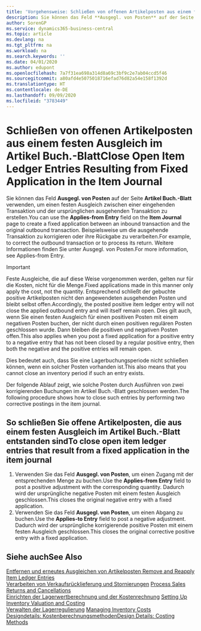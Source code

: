```yaml
---
title: 'Vorgehensweise: Schließen von offenen Artikelposten aus einem festen Ausgleich im Artikel Buch.-Blatt | Microsoft Docs'
description: Sie können das Feld **Ausgegl. von Posten** auf der Seite **Artikel Buch.-Blatt** verwenden, um einen festen Ausgleich zwischen einer eingehenden Transaktion und der ursprünglichen ausgehenden Transaktion zu erstellen. Beispielsweise um die ausgehende Transaktion zu korrigieren oder ihre Rückgabe zu verarbeiten.
author: SorenGP
ms.service: dynamics365-business-central
ms.topic: article
ms.devlang: na
ms.tgt_pltfrm: na
ms.workload: na
ms.search.keywords: ''
ms.date: 04/01/2020
ms.author: edupont
ms.openlocfilehash: 7a7f31ea698a314d8a69c3bf9c2e7ab04ccd5f46
ms.sourcegitcommit: a80afd4e5075018716efad76d82a54e158f1392d
ms.translationtype: HT
ms.contentlocale: de-DE
ms.lasthandoff: 09/09/2020
ms.locfileid: "3783449"
---
```

# <a name="close-open-item-ledger-entries-resulting-from-fixed-application-in-the-item-journal"></a><span data-ttu-id="7c4ac-104">Schließen von offenen Artikelposten aus einem festen Ausgleich im Artikel Buch.-Blatt</span><span class="sxs-lookup"><span data-stu-id="7c4ac-104">Close Open Item Ledger Entries Resulting from Fixed Application in the Item Journal</span></span>
<span data-ttu-id="7c4ac-105">Sie können das Feld **Ausgegl. von Posten** auf der Seite **Artikel Buch.-Blatt** verwenden, um einen festen Ausgleich zwischen einer eingehenden Transaktion und der ursprünglichen ausgehenden Transaktion zu erstellen.</span><span class="sxs-lookup"><span data-stu-id="7c4ac-105">You can use the **Applies-from Entry** field on the **Item Journal** page to create a fixed application between an inbound transaction and the original outbound transaction.</span></span> <span data-ttu-id="7c4ac-106">Beispielsweise um die ausgehende Transaktion zu korrigieren oder ihre Rückgabe zu verarbeiten.</span><span class="sxs-lookup"><span data-stu-id="7c4ac-106">For example, to correct the outbound transaction or to process its return.</span></span> <span data-ttu-id="7c4ac-107">Weitere Informationen finden Sie unter Ausgegl. von Posten.</span><span class="sxs-lookup"><span data-stu-id="7c4ac-107">For more information, see Applies-from Entry.</span></span>  

> [!IMPORTANT]  
>  <span data-ttu-id="7c4ac-108">Feste Ausgleiche, die auf diese Weise vorgenommen werden, gelten nur für die Kosten, nicht für die Menge.</span><span class="sxs-lookup"><span data-stu-id="7c4ac-108">Fixed applications made in this manner only apply the cost, not the quantity.</span></span> <span data-ttu-id="7c4ac-109">Entsprechend schließt der gebuchte positive Artikelposten nicht den angewendeten ausgehenden Posten und bleibt selbst offen.</span><span class="sxs-lookup"><span data-stu-id="7c4ac-109">Accordingly, the posted positive item ledger entry will not close the applied outbound entry and will itself remain open.</span></span> <span data-ttu-id="7c4ac-110">Dies gilt auch, wenn Sie einen festen Ausgleich für einen positiven Posten mit einem negativen Posten buchen, der nicht durch einen positiven regulären Posten geschlossen wurde. Dann bleiben die positiven und negativen Posten offen.</span><span class="sxs-lookup"><span data-stu-id="7c4ac-110">This also applies when you post a fixed application for a positive entry to a negative entry that has not been closed by a regular positive entry, then both the negative and the positive entries will remain open.</span></span>  
>   
>  <span data-ttu-id="7c4ac-111">Dies bedeutet auch, dass Sie eine Lagerbuchungsperiode nicht schließen können, wenn ein solcher Posten vorhanden ist.</span><span class="sxs-lookup"><span data-stu-id="7c4ac-111">This also means that you cannot close an inventory period if such an entry exists.</span></span>  

<span data-ttu-id="7c4ac-112">Der folgende Ablauf zeigt, wie solche Posten durch Ausführen von zwei korrigierenden Buchungen im Artikel Buch.-Blatt geschlossen werden.</span><span class="sxs-lookup"><span data-stu-id="7c4ac-112">The following procedure shows how to close such entries by performing two corrective postings in the item journal.</span></span>  

## <a name="to-close-open-item-ledger-entries-that-result-from-a-fixed-application-in-the-item-journal"></a><span data-ttu-id="7c4ac-113">So schließen Sie offene Artikelposten, die aus einem festen Ausgleich im Artikel Buch.-Blatt entstanden sind</span><span class="sxs-lookup"><span data-stu-id="7c4ac-113">To close open item ledger entries that result from a fixed application in the item journal</span></span>  

1.  <span data-ttu-id="7c4ac-114">Verwenden Sie das Feld **Ausgegl. von Posten**, um einen Zugang mit der entsprechenden Menge zu buchen.</span><span class="sxs-lookup"><span data-stu-id="7c4ac-114">Use the **Applies-from Entry** field to post a positive adjustment with the corresponding quantity.</span></span> <span data-ttu-id="7c4ac-115">Dadurch wird der ursprüngliche negative Posten mit einem festen Ausgleich geschlossen.</span><span class="sxs-lookup"><span data-stu-id="7c4ac-115">This closes the original negative entry with a fixed application.</span></span>  
2.  <span data-ttu-id="7c4ac-116">Verwenden Sie das Feld **Ausgegl. von Posten**, um einen Abgang zu buchen.</span><span class="sxs-lookup"><span data-stu-id="7c4ac-116">Use the **Applies-to Entry** field to post a negative adjustment.</span></span> <span data-ttu-id="7c4ac-117">Dadurch wird der ursprüngliche korrigierende positive Posten mit einem festen Ausgleich geschlossen.</span><span class="sxs-lookup"><span data-stu-id="7c4ac-117">This closes the original corrective positive entry with a fixed application.</span></span>  

## <a name="see-also"></a><span data-ttu-id="7c4ac-118">Siehe auch</span><span class="sxs-lookup"><span data-stu-id="7c4ac-118">See Also</span></span>  
[<span data-ttu-id="7c4ac-119">Entfernen und erneutes Ausgleichen von Artikelposten</span><span class="sxs-lookup"><span data-stu-id="7c4ac-119"> Remove and Reapply Item Ledger Entries</span></span>](finance-how-to-remove-and-reapply-item-entries.md)  
 <span data-ttu-id="7c4ac-120">[Verarbeiten von Verkaufsrücklieferung und Stornierungen](sales-how-process-sales-returns-cancellations.md) </span><span class="sxs-lookup"><span data-stu-id="7c4ac-120">[Process Sales Returns and Cancellations](sales-how-process-sales-returns-cancellations.md) </span></span>  
 <span data-ttu-id="7c4ac-121">[Einrichten der Lagerwertberechnung und der Kostenrechnung](finance-set-up-inventory-valuation-and-costing.md) </span><span class="sxs-lookup"><span data-stu-id="7c4ac-121">[Setting Up Inventory Valuation and Costing](finance-set-up-inventory-valuation-and-costing.md) </span></span>  
 <span data-ttu-id="7c4ac-122">[Verwalten der Lagerregulierung](finance-manage-inventory-costs.md) </span><span class="sxs-lookup"><span data-stu-id="7c4ac-122">[Managing Inventory Costs](finance-manage-inventory-costs.md) </span></span>  
 [<span data-ttu-id="7c4ac-123">Designdetails: Kostenberechnungsmethoden</span><span class="sxs-lookup"><span data-stu-id="7c4ac-123">Design Details: Costing Methods</span></span>](design-details-costing-methods.md)
